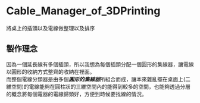 # Cable_Manager_of_3DPrinting
將桌上的插頭以及電線做整理以及排序  
## 製作理念  
因為一個延長線有多個插頭，所以我想為每個插頭分配一個圓形的集線器，讓電線以圓形的收納方式整齊的收納在裡面。  
而整個電線分類器是由多個***圓形的集線器***所組合而成，讓本來雜亂擺在桌面上(二維空間)的電線能夠在圓柱狀的三維空間內的能得到較多的空間，也能夠透過分層的概念將每個電器的電線歸類好，方便到時候要找線的情況。
